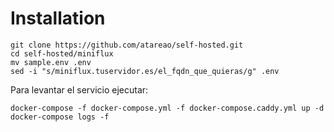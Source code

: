 # Installation

```
git clone https://github.com/atareao/self-hosted.git
cd self-hosted/miniflux
mv sample.env .env
sed -i "s/miniflux.tuservidor.es/el_fqdn_que_quieras/g" .env
```

Para levantar el servicio ejecutar:

```
docker-compose -f docker-compose.yml -f docker-compose.caddy.yml up -d
docker-compose logs -f
```